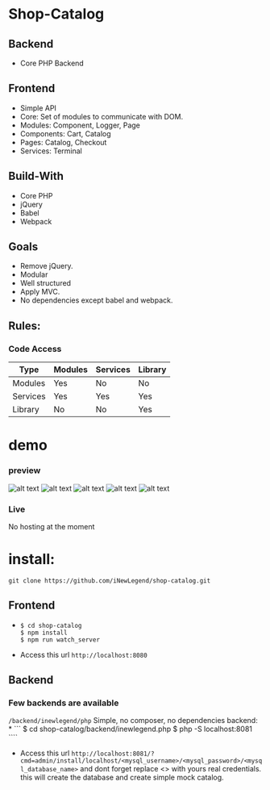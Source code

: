 # Shop-Catalog

## Backend
  - Core PHP Backend
  
## Frontend
  - Simple API
  - Core: Set of modules to communicate with DOM.
  - Modules: Component, Logger, Page
  - Components: Cart, Catalog
  - Pages: Catalog, Checkout 
  - Services: Terminal


## Build-With
  - Core PHP
  - jQuery
  - Babel
  - Webpack
  
## Goals
  - Remove jQuery.
  - Modular
  - Well structured
  - Apply MVC.
  - No dependencies except babel and webpack. 

## Rules:
### Code Access
| Type | Modules | Services | Library
| ------ | ------ | ------ | ------ |
| Modules | Yes | No | No
| Services | Yes | Yes | Yes
| Library | No | No | Yes

# demo
### preview
![alt text](https://i.ibb.co/JFQ9Wm1/1.png)
![alt text](https://i.ibb.co/KGgyCx1/2.png)
![alt text](https://i.ibb.co/gygZSBb/3.png)
![alt text](https://i.ibb.co/cYV4d2G/image.png)
![alt text](https://i.ibb.co/kHsq0dq/image.png)

### Live
No hosting at the moment

# install:
```
git clone https://github.com/iNewLegend/shop-catalog.git
```
## Frontend
*
    ```
    $ cd shop-catalog
    $ npm install
    $ npm run watch_server
    ```
* Access this url `http://localhost:8080`
## Backend
### Few backends are available
```/backend/inewlegend/php``` Simple, no composer, no dependencies backend:
*
    ```
    $ cd shop-catalog/backend/inewlegend.php
    $ php -S localhost:8081
    ````
* Access this url `http://localhost:8081/?cmd=admin/install/localhost/<mysql_username>/<mysql_password>/<mysql_database_name>` and dont forget replace <> with yours real credentials. this will create the database and create simple mock catalog.


